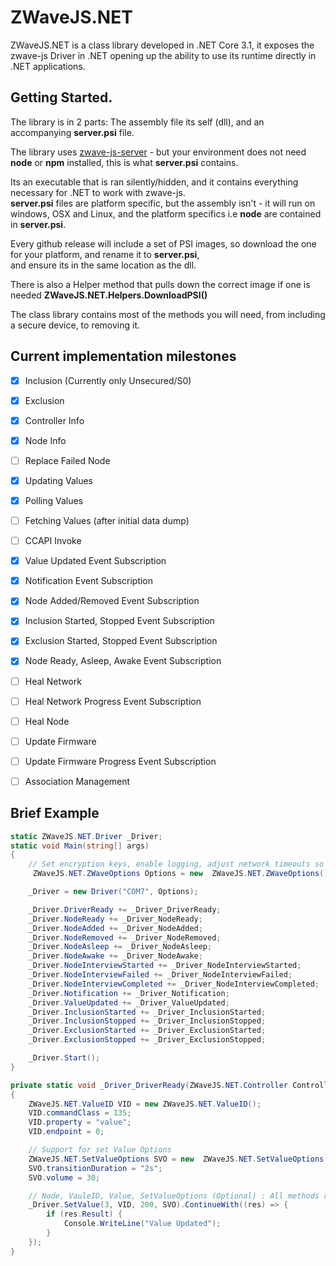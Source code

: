 # ZWaveJS.NET

ZWaveJS.NET is a class library developed in .NET Core 3.1, it exposes the zwave-js Driver in .NET opening up the ability to use its runtime directly in .NET applications.

## Getting Started.

The library is in 2 parts: The assembly file its self (dll), and an accompanying **server.psi** file.  

The library uses [zwave-js-server](https://github.com/zwave-js/zwave-js-server) - but your environment does not need **node** or **npm** installed, this is what **server.psi** contains.  

Its an executable that is ran silently/hidden, and it contains everything necessary for .NET to work with zwave-js.  
**server.psi** files are platform specific, but the assembly isn't - it will run on windows, OSX and Linux, and the platform specifics i.e **node** are contained in **server.psi**.

Every github release will include a set of PSI images, so download the one for your platform, and rename it to **server.psi**,  
and ensure its in the same location as the dll.

There is also a Helper method that pulls down the correct image if one is needed **ZWaveJS.NET.Helpers.DownloadPSI()**

The class library contains most of the methods you will need, from including a secure device, to removing it.

## Current implementation milestones 
 - [x] Inclusion (Currently only Unsecured/S0)
 - [x] Exclusion
 - [x] Controller Info
 - [x] Node Info
 - [ ] Replace Failed Node
 - [x] Updating Values
 - [x] Polling Values
 - [ ] Fetching Values (after initial data dump)
 - [ ] CCAPI Invoke
 - [x] Value Updated Event Subscription
 - [x] Notification Event Subscription
 - [x] Node Added/Removed Event Subscription
 - [x] Inclusion Started, Stopped Event Subscription
 - [x] Exclusion Started, Stopped Event Subscription
 - [x] Node Ready, Asleep, Awake Event Subscription
 - [ ] Heal Network
 - [ ] Heal Network Progress Event Subscription
 - [ ] Heal Node
 - [ ] Update Firmware
 - [ ] Update Firmware Progress Event Subscription
 - [ ] Association Management


## Brief Example
```c#
static ZWaveJS.NET.Driver _Driver;
static void Main(string[] args)
{
    // Set encryption keys, enable logging, adjust network timeouts so on and so forth.
     ZWaveJS.NET.ZWaveOptions Options = new  ZWaveJS.NET.ZWaveOptions();

    _Driver = new Driver("COM7", Options);

    _Driver.DriverReady += _Driver_DriverReady;
    _Driver.NodeReady += _Driver_NodeReady;
    _Driver.NodeAdded += _Driver_NodeAdded;
    _Driver.NodeRemoved += _Driver_NodeRemoved;
    _Driver.NodeAsleep += _Driver_NodeAsleep;
    _Driver.NodeAwake += _Driver_NodeAwake;
    _Driver.NodeInterviewStarted += _Driver_NodeInterviewStarted;
    _Driver.NodeInterviewFailed += _Driver_NodeInterviewFailed;
    _Driver.NodeInterviewCompleted += _Driver_NodeInterviewCompleted;
    _Driver.Notification += _Driver_Notification;
    _Driver.ValueUpdated += _Driver_ValueUpdated;
    _Driver.InclusionStarted += _Driver_InclusionStarted;
    _Driver.InclusionStopped += _Driver_InclusionStopped;
    _Driver.ExclusionStarted += _Driver_ExclusionStarted;
    _Driver.ExclusionStopped += _Driver_ExclusionStopped;

    _Driver.Start();
}

private static void _Driver_DriverReady(ZWaveJS.NET.Controller Controller, ZWaveJS.NET.ZWaveNode[] Nodes)
{
    ZWaveJS.NET.ValueID VID = new ZWaveJS.NET.ValueID();
    VID.commandClass = 135;
    VID.property = "value";
    VID.endpoint = 0;

    // Support for set Value Options
    ZWaveJS.NET.SetValueOptions SVO = new  ZWaveJS.NET.SetValueOptions();
    SVO.transitionDuration = "2s";
    SVO.volume = 30;

    // Node, VauleID, Value, SetValueOptions (Optional) : All methods returns a task, as to not block the UI
    _Driver.SetValue(3, VID, 200, SVO).ContinueWith((res) => {
        if (res.Result) {
            Console.WriteLine("Value Updated");
        }
    });
}
```
